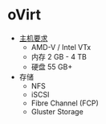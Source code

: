 # oVirt
* [主机要求](https://www.ovirt.org/documentation/installing_ovirt_as_a_self-hosted_engine_using_the_cockpit_web_interface/#host-requirements)
  * AMD-V / Intel VTx
  * 内存 2 GB - 4 TB
  * 硬盘 55 GB+
* 存储
  * NFS
  * iSCSI
  * Fibre Channel (FCP)
  * Gluster Storage
